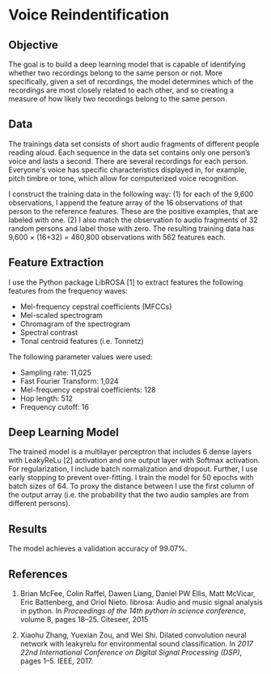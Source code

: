 # Voice Reindentification

## Objective
The goal is to build a deep learning model that is capable of identifying whether two recordings belong to the same person or not. More specifically, given a set of recordings, the model determines which of the recordings are most closely related to each other, and so creating a measure of how likely two recordings belong to the same person.

## Data
The trainings data set consists of short audio fragments of different people reading aloud. Each sequence in the data set contains only one person’s voice and lasts a second. There are several recordings for each person. Everyone's voice has specific characteristics displayed in, for example, pitch timbre or tone, which allow for computerized voice recognition.

I construct the training data in the following way: (1) for each of the 9,600 observations, I append the feature array of the 16 observations of that person to the reference features. These are the positive examples, that are labeled with one. (2) I also match the observation to audio fragments of 32 random persons and label those with zero. The resulting training data has 9,600 × (16+32) = 460,800 observations with 562 features each.

## Feature Extraction
I use the Python package LibROSA [1] to extract features the following features from the frequency waves:
- Mel-frequency cepstral coefficients (MFCCs)
- Mel-scaled spectrogram
- Chromagram of the spectrogram
- Spectral contrast
- Tonal centroid features (i.e. Tonnetz)

The following parameter values were used:
- Sampling rate: 11,025
- Fast Fourier Transform: 1,024
- Mel-frequency cepstral coefficients: 128
- Hop length: 512
- Frequency cutoff: 16

## Deep Learning Model
The trained model is a multilayer perceptron that includes 6 dense layers with LeakyReLu [2] activation and one output layer with Softmax activation. For regularization, I include batch normalization and dropout. Further, I use early stopping to prevent over-fitting. I train the model for 50 epochs with batch sizes of 64. To proxy the distance between I use the first column of the output array (i.e. the probability that the two audio samples are from different persons).

## Results
The model achieves a validation accuracy of 99.07%.


## References
1. Brian McFee, Colin Raffel, Dawen Liang, Daniel PW Ellis, Matt McVicar, Eric Battenberg, and Oriol Nieto. librosa: Audio and music signal analysis in python. In *Proceedings of the 14th python in science conference*, volume 8, pages 18–25. Citeseer, 2015

2. Xiaohu Zhang, Yuexian Zou, and Wei Shi. Dilated convolution neural network with leakyrelu for environmental sound classification. In *2017 22nd International Conference on Digital Signal Processing (DSP)*, pages 1–5. IEEE, 2017.